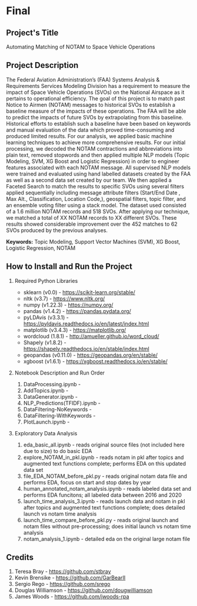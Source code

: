 # Final

<h2> Project's Title </h2>

Automating Matching of NOTAM to Space Vehicle Operations

<h2> Project Description </h2> 

The Federal Aviation Administration’s (FAA) Systems Analysis & Requirements Services Modeling Division has a requirement to measure the impact of Space Vehicle Operations (SVOs) on the National Airspace as it pertains to operational efficiency.  The goal of this project is to match past Notice to Airmen (NOTAM) messages to historical SVOs to establish a baseline measure of the impacts of these operations.  The FAA will be able to predict the impacts of future SVOs by extrapolating from this baseline.  Historical efforts to establish such a baseline have been based on keywords and manual evaluation of the data which proved time-consuming and produced limited results. For our analysis, we applied basic machine learning techniques to achieve more comprehensive results.  For our initial processing, we decoded the NOTAM contractions and abbreviations into plain text, removed stopwords and then applied multiple NLP models (Topic Modeling, SVM, XG Boost and Logistic Regression) in order to engineer features associated with each NOTAM message.  All supervised NLP models were trained and evaluated using hand labelled datasets created by the FAA as well as a second data set created by our team. We then applied a Faceted Search to match the results to specific SVOs using several filters applied sequentially including message attribute filters (Start/End Date , Max Alt., Classification, Location Code,), geospatial filters, topic filter, and an ensemble voting filter using a stack model.  The dataset used consisted of a 1.6 million NOTAM records and 518 SVOs.  After applying our technique, we matched a total of XX NOTAM records to XX different SVOs.  These results showed considerable improvement over the 452 matches to 62 SVOs produced by the previous analyses.

**Keywords:** Topic Modeling, Support Vector Machines (SVM), XG Boost, Logistic Regression, NOTAM

<h2> How to Install and Run the Project </h2> 

1. Required Python Libraries
    - sklearn (v0.0) - https://scikit-learn.org/stable/ 
    - nltk (v3.7) - https://www.nltk.org/
    - numpy (v1.22.3) - https://numpy.org/
    - pandas (v1.4.2) - https://pandas.pydata.org/
    - pyLDAvis (v3.3.1) - https://pyldavis.readthedocs.io/en/latest/index.html
    - matplotlib (v3.4.3) - https://matplotlib.org/
    - wordcloud (1.8.1) - http://amueller.github.io/word_cloud/
    - Shapely (v1.8.2) - https://shapely.readthedocs.io/en/stable/index.html
    - geopandas (v0.11.0) - https://geopandas.org/en/stable/
    - xgboost (v1.6.1) - https://xgboost.readthedocs.io/en/stable/
    
2. Notebook Description and Run Order
    1. DataProcessing.ipynb - 
    2. AddTopics.ipynb - 
    3. DataGenerator.ipynb - 
    4. NLP_Predictions(TFIDF).ipynb - 
    5. DataFiltering-NoKeywords - 
    6. DataFiltering-WithKeywords - 
    7. PlotLaunch.ipynb - 

3. Exploratory Data Analysis
    1. eda_basic_all.ipynb - reads original source files (not included here due to size) to do basic EDA
    2. explore_NOTAM_in_pkl.ipynb - reads notam in pkl after topics and augmented text functions complete; performs EDA on this updated data set
    3. file_EDA_NOTAM_before_pkl.py - reads original notam data file and performs EDA, focus on start and stop dates by year
    4. human_annotated_notam_analysis.ipynb - reads labeled data set and performs EDA funcitons; all labeled data between 2016 and 2020
    5. launch_time_analysis_3.ipynb - reads launch data and notam in pkl after topics and augmented text functions complete; does detailed launch vs notam time analysis
    6. launch_time_compare_before_pkl.py - reads original launch and notam files without pre-processing; does initial launch vs notam time analysis
    7. notam_analysis_1.ipynb - detailed eda on the original large notam file

<h2> Credits </h2> 

   1. Teresa Bray - https://github.com/stbray
   2. Kevin Brensike - https://github.com/GarBearII
   3. Sergio Rego - https://github.com/srego
   4. Douglas Williamson - https://github.com/dougwilliamson
   5. James Woods - https://github.com/jwoods-rpa
